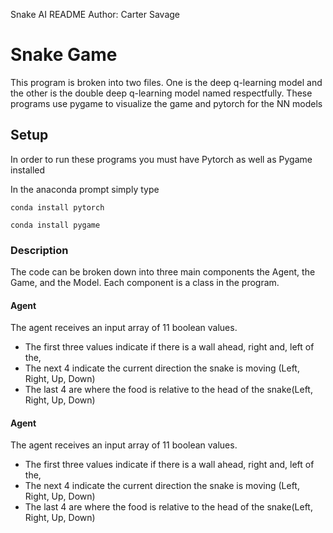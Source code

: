 Snake AI README
Author: Carter Savage

# Snake Game
This program is broken into two files. One is the deep q-learning model and the other is the double deep q-learning model named respectfully. These programs use pygame to visualize the game and pytorch for the NN models

## Setup
In order to run these programs you must have Pytorch as well as Pygame installed

In the anaconda prompt simply type
```
conda install pytorch
```
```
conda install pygame
```

### Description
The code can be broken down into three main components the Agent, the Game, and the Model. Each component is a class in the program.

#### Agent
The agent receives an input array of 11 boolean values. 
* The first three values indicate if there is a wall ahead, right and, left of the, 
* The next 4 indicate the current direction the snake is moving (Left, Right, Up, Down)
* The last 4 are where the food is relative to the head of the snake(Left, Right, Up, Down)
#### Agent
The agent receives an input array of 11 boolean values. 
* The first three values indicate if there is a wall ahead, right and, left of the, 
* The next 4 indicate the current direction the snake is moving (Left, Right, Up, Down)
* The last 4 are where the food is relative to the head of the snake(Left, Right, Up, Down)

